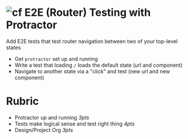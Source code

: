 ![cf](http://i.imgur.com/7v5ASc8.png) E2E (Router) Testing with Protractor
===

Add E2E tests that test router navigation between two of your top-level states

* Get `protractor` set up and running
* Write a test that loading `/` loads the default state (url and component)
* Navigate to another state via a "click" and test (new url and new component)

# Rubric
* Protractor up and running *3pts*
* Tests make logical sense and test right thing *4pts*
* Design/Project Org *3pts*
